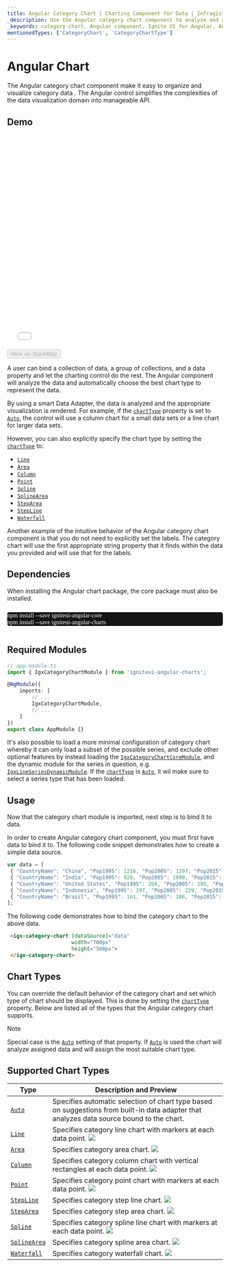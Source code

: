 ```yaml
---
title: Angular Category Chart | Charting Component for Data | Infragistics
_description: Use the Angular category chart component to analyze and automatically choose the best chart type to represent data. Get started today!
_keywords: category chart, Angular component, Ignite UI for Angular, Angular charts, charting component
mentionedTypes: ['CategoryChart', 'CategoryChartType']
---
```


# Angular Chart

The Angular category chart component make it easy to organize and visualize category data . The Angular control simplifies the complexities of the data visualization domain into manageable API.

## Demo

<div class="sample-container loading" style="height: 500px">
    <iframe id="category-chart-overview-iframe" src='{environment:dvDemosBaseUrl}/charts/category-chart-overview' width="100%" height="100%" seamless frameBorder="0" onload="onXPlatSampleIframeContentLoaded(this);"></iframe>
</div>

<div>
    <button data-localize="stackblitz" disabled class="stackblitz-btn"   data-iframe-id="category-chart-overview-iframe" data-demos-base-url="{environment:dvDemosBaseUrl}">View on StackBlitz
    </button>


</div>

<div class="divider--half"></div>

 A user can bind a collection of data, a group of collections, and a data property and let the charting control do the rest. The Angular component will analyze the data and automatically choose the best chart type to represent the data.

By using a smart Data Adapter, the data is analyzed and the appropriate visualization is rendered. For example, if the [`chartType`]({environment:dvapibaseurl}/products/ignite-ui-angular/api/docs/typescript/latest/classes/igxcategorychartcomponent.html#charttype) property is set to [`Auto`]({environment:dvapibaseurl}/products/ignite-ui-angular/api/docs/typescript/latest/enums/categorycharttype.html#auto), the control will use a column chart for a small data sets or a line chart for larger data sets.

However, you can also explicitly specify the chart type by setting the [`chartType`]({environment:dvapibaseurl}/products/ignite-ui-angular/api/docs/typescript/latest/classes/igxcategorychartcomponent.html#charttype) to:

-   [`Line`]({environment:dvapibaseurl}/products/ignite-ui-angular/api/docs/typescript/latest/enums/categorycharttype.html#line)
-   [`Area`]({environment:dvapibaseurl}/products/ignite-ui-angular/api/docs/typescript/latest/enums/categorycharttype.html#area)
-   [`Column`]({environment:dvapibaseurl}/products/ignite-ui-angular/api/docs/typescript/latest/enums/categorycharttype.html#column)
-   [`Point`]({environment:dvapibaseurl}/products/ignite-ui-angular/api/docs/typescript/latest/enums/categorycharttype.html#point)
-   [`Spline`]({environment:dvapibaseurl}/products/ignite-ui-angular/api/docs/typescript/latest/enums/categorycharttype.html#spline)
-   [`SplineArea`]({environment:dvapibaseurl}/products/ignite-ui-angular/api/docs/typescript/latest/enums/categorycharttype.html#splinearea)
-   [`StepArea`]({environment:dvapibaseurl}/products/ignite-ui-angular/api/docs/typescript/latest/enums/categorycharttype.html#steparea)
-   [`StepLine`]({environment:dvapibaseurl}/products/ignite-ui-angular/api/docs/typescript/latest/enums/categorycharttype.html#stepline)
-   [`Waterfall`]({environment:dvapibaseurl}/products/ignite-ui-angular/api/docs/typescript/latest/enums/categorycharttype.html#waterfall)

Another example of the intuitive behavior of the Angular category chart component is that you do not need to explicitly set the labels. The category chart will use the first appropriate string property that it finds within the data you provided and will use that for the labels.

<!-- Angular, React, WebComponents -->

## Dependencies

When installing the Angular chart package, the core package must also be installed.

<pre style="background:#141414;color:white;display:inline-block;padding:16x;margin-top:10px;font-family:'Consolas';border-radius:5px;width:100%">
npm install --save igniteui-angular-core
npm install --save igniteui-angular-charts
</pre>

<!-- end: Angular, React, WebComponents -->

## Required Modules

<!-- Angular, React, WebComponents -->

```ts
// app.module.ts
import { IgxCategoryChartModule } from 'igniteui-angular-charts';

@NgModule({
    imports: [
        // ...
        IgxCategoryChartModule,
        // ...
    ]
})
export class AppModule {}
```

<!-- end: Angular, React, WebComponents -->

It's also possible to load a more minimal configuration of category chart whereby it can only load a subset of the possible series, and exclude other optional features by instead loading the [`IgxCategoryChartCoreModule`]({environment:dvapibaseurl}/products/ignite-ui-angular/api/docs/typescript/latest/classes/igxcategorychartcoremodule.html), and the dynamic module for the series in question, e.g. [`IgxLineSeriesDynamicModule`]({environment:dvapibaseurl}/products/ignite-ui-angular/api/docs/typescript/latest/classes/igxlineseriesdynamicmodule.html). If the [`chartType`]({environment:dvapibaseurl}/products/ignite-ui-angular/api/docs/typescript/latest/classes/igxcategorychartcomponent.html#charttype) is [`Auto`]({environment:dvapibaseurl}/products/ignite-ui-angular/api/docs/typescript/latest/enums/categorycharttype.html#auto), it wil make sure to select a series type that has been loaded.

<div class="divider--half"></div>

## Usage

Now that the category chart module is imported, next step is to bind it to data.

In order to create Angular category chart component, you must first have data to bind it to. The following code snippet demonstrates how to create a simple data source.

```ts
var data = [
 { "CountryName": "China", "Pop1995": 1216, "Pop2005": 1297, "Pop2015": 1361, "Pop2025": 1394 },
 { "CountryName": "India", "Pop1995": 920, "Pop2005": 1090, "Pop2015": 1251, "Pop2025": 1396 },
 { "CountryName": "United States", "Pop1995": 266, "Pop2005": 295, "Pop2015": 322, "Pop2025": 351 },
 { "CountryName": "Indonesia", "Pop1995": 197, "Pop2005": 229, "Pop2015": 256, "Pop2025": 277 },
 { "CountryName": "Brazil", "Pop1995": 161, "Pop2005": 186, "Pop2015": 204, "Pop2025": 218 }
];
```

The following code demonstrates how to bind the category chart to the above data.

```html
 <igx-category-chart [dataSource]="data"
                     width="700px"
                     height="500px">
 </igx-category-chart>
```

<div class="divider--half"></div>

## Chart Types

You can override the default behavior of the category chart and set which type of chart should be displayed. This is done by setting the [`chartType`]({environment:dvapibaseurl}/products/ignite-ui-angular/api/docs/typescript/latest/classes/igxcategorychartcomponent.html#charttype) property.
Below are listed all of the types that the Angular category chart supports.

> [!NOTE]
> Special case is the [`Auto`]({environment:dvapibaseurl}/products/ignite-ui-angular/api/docs/typescript/latest/enums/categorycharttype.html#auto) setting of that property. If [`Auto`]({environment:dvapibaseurl}/products/ignite-ui-angular/api/docs/typescript/latest/enums/categorycharttype.html#auto) is used the chart will analyze assigned data and will assign the most suitable chart type.

## Supported Chart Types

| Type                                                                                                                                     | Description and Preview                                                                                                                   |
| ---------------------------------------------------------------------------------------------------------------------------------------- | ----------------------------------------------------------------------------------------------------------------------------------------- |
| [`Auto`]({environment:dvapibaseurl}/products/ignite-ui-angular/api/docs/typescript/latest/enums/categorycharttype.html#auto)             | Specifies automatic selection of chart type based on suggestions from built-in data adapter that analyzes data source bound to the chart. |
| [`Line`]({environment:dvapibaseurl}/products/ignite-ui-angular/api/docs/typescript/latest/enums/categorycharttype.html#line)             | Specifies category line chart with markers at each data point. ![](../images/category_chart_line.png)                                     |
| [`Area`]({environment:dvapibaseurl}/products/ignite-ui-angular/api/docs/typescript/latest/enums/categorycharttype.html#area)             | Specifies category area chart. ![](../images/category_chart_area.png)                                                                     |
| [`Column`]({environment:dvapibaseurl}/products/ignite-ui-angular/api/docs/typescript/latest/enums/categorycharttype.html#column)         | Specifies category column chart with vertical rectangles at each data point. ![](../images/category_chart_column.png)                     |
| [`Point`]({environment:dvapibaseurl}/products/ignite-ui-angular/api/docs/typescript/latest/enums/categorycharttype.html#point)           | Specifies category point chart with markers at each data point. ![](../images/category_chart_point.png)                                   |
| [`StepLine`]({environment:dvapibaseurl}/products/ignite-ui-angular/api/docs/typescript/latest/enums/categorycharttype.html#stepline)     | Specifies category step line chart. ![](../images/category_chart_stepline.png)                                                            |
| [`StepArea`]({environment:dvapibaseurl}/products/ignite-ui-angular/api/docs/typescript/latest/enums/categorycharttype.html#steparea)     | Specifies category step area chart. ![](../images/category_chart_steparea.png)                                                            |
| [`Spline`]({environment:dvapibaseurl}/products/ignite-ui-angular/api/docs/typescript/latest/enums/categorycharttype.html#spline)         | Specifies category spline line chart with markers at each data point. ![](../images/category_chart_spline.png)                            |
| [`SplineArea`]({environment:dvapibaseurl}/products/ignite-ui-angular/api/docs/typescript/latest/enums/categorycharttype.html#splinearea) | Specifies category spline area chart. ![](../images/category_chart_splinearea.png)                                                        |
| [`Waterfall`]({environment:dvapibaseurl}/products/ignite-ui-angular/api/docs/typescript/latest/enums/categorycharttype.html#waterfall)   | Specifies category waterfall chart. ![](../images/category_chart_waterfall.png)                                                           |
